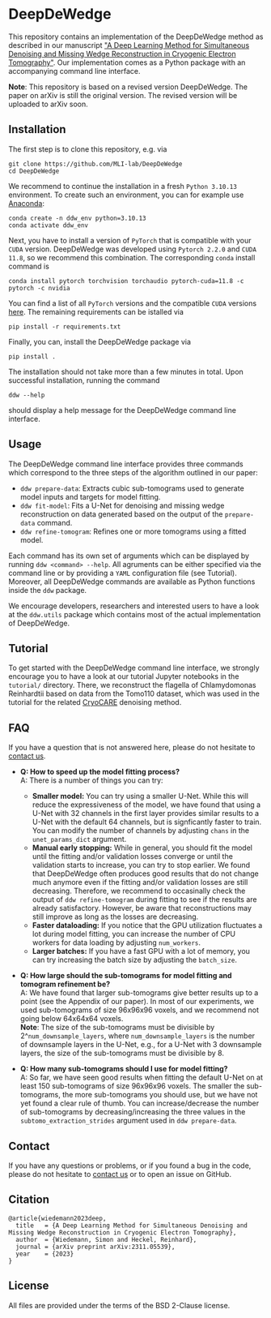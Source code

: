 # DeepDeWedge

This repository contains an implementation of the DeepDeWedge method as described in our manuscript ["A Deep Learning Method for Simultaneous Denoising and Missing Wedge Reconstruction in Cryogenic Electron Tomography"](https://arxiv.org/abs/2311.05539). Our implementation comes as a Python package with an accompanying command line interface.

**Note**: This repository is based on a revised version DeepDeWedge. The paper on arXiv is still the original version. The revised version will be uploaded to arXiv soon.

## Installation
The first step is to clone this repository, e.g. via
```
git clone https://github.com/MLI-lab/DeepDeWedge
cd DeepDeWedge
```
We recommend to continue the installation in a fresh `Python 3.10.13` environment. To create such an environment, you can for example use [Anaconda](https://www.anaconda.com/download):
```
conda create -n ddw_env python=3.10.13
conda activate ddw_env
```
Next, you have to install a version of `PyTorch` that is compatible with your `CUDA` version. DeepDeWedge was developed using `Pytorch 2.2.0` and `CUDA 11.8`, so we recommend this combination. The corresponding `conda` install command is
```
conda install pytorch torchvision torchaudio pytorch-cuda=11.8 -c pytorch -c nvidia
```
You can find a list of all `PyTorch` versions and the compatible `CUDA` versions [here](https://pytorch.org/get-started/previous-versions/). The remaining requirements can be istalled via
```
pip install -r requirements.txt
```
Finally, you can, install the DeepDeWedge package via
```
pip install .
``` 
The installation should not take more than a few minutes in total. Upon successful installation, running the command
```
ddw --help
```
should display a help message for the DeepDeWedge command line interface.

## Usage
The DeepDeWedge command line interface provides three commands which correspond to the three steps of the algorithm outlined in our paper:
- `ddw prepare-data`: Extracts cubic sub-tomograms used to generate model inputs and targets for model fitting.
- `ddw fit-model`: Fits a U-Net for denoising and missing wedge reconstruction on data generated based on the output of the `prepare-data` command.
- `ddw refine-tomogram`: Refines one or more tomograms using a fitted model.

Each command has its own set of arguments which can be displayed by running `ddw <command> --help`. All agruments can be either specified via the command line or by providing a `YAML` configuration file (see Tutorial). Moreover, all DeepDeWedge commands are available as Python functions inside the `ddw` package. 

We encourage developers, researchers and interested users to have a look at the `ddw.utils` package which contains most of the actual implementation of DeepDeWedge. 

## Tutorial
To get started with the DeepDeWedge command line interface, we strongly encourage you to have a look at our tutorial Jupyter notebooks in the `tutorial/` directory. There, we reconstruct the flagella of Chlamydomonas Reinhardtii based on data from the Tomo110 dataset, which was used in the tutorial for the related [CryoCARE](https://github.com/juglab/cryoCARE_T2T) denoising method.

## FAQ
If you have a question that is not answered here, please do not hesitate to [contact us](mailto:simonw.wiedemann@tum.de).

- **Q: How to speed up the model fitting process?**  
  A: There is a number of things you can try: 
    - **Smaller model:** You can try using a smaller U-Net. While this will reduce the expressiveness of the model, we have found that using a U-Net with 32 channels in the first layer provides similar results to a U-Net with the default 64 channels, but is signficantly faster to train. You can modify the number of channels by adjusting `chans` in the `unet_params_dict` argument.
    - **Manual early stopping:** While in general, you should fit the model until the fitting and/or validation losses converge or until the validation starts to increase, you can try to stop earlier. We found that DeepDeWedge often produces good results that do not change much anymore even if the fitting and/or validation losses are still decreasing. Therefore, we recommend to occasinally check the output of `ddw refine-tomogram` during fitting to see if the results are already satisfactory. However, be aware that reconstructions may still improve as long as the losses are decreasing.
    - **Faster dataloading:** If you notice that the GPU utilization fluctuates a lot during model fitting, you can increase the number of CPU workers for data loading by adjusting `num_workers`.
    - **Larger batches:** If you have a fast GPU with a lot of memory, you can try increasing the batch size by adjusting the `batch_size`.


- **Q: How large should the sub-tomograms for model fitting and tomogram refinement be?**\
  A: We have found that larger sub-tomograms give better results up to a point (see the Appendix of our paper).
  In most of our experiments, we used sub-tomograms of size 96x96x96 voxels, and we recommend not going below 64x64x64 voxels. \
  **Note**: The size of the sub-tomograms must be divisible by 2^`num_downsample_layers`, where `num_downsample_layers` is the number of downsample layers in the U-Net, e.g., for a U-Net with 3 downsample layers, the size of the sub-tomograms must be divisible by 8.

- **Q: How many sub-tomograms should I use for model fitting?**\
  A: So far, we have seen good results when fitting the default U-Net on at least 150 sub-tomograms of size 96x96x96 voxels. The smaller the sub-tomograms, the more sub-tomograms you should use, but we have not yet found a clear rule of thumb. You can increase/decrease the number of sub-tomograms by decreasing/increasing the three values in the `subtomo_extraction_strides` argument used in `ddw prepare-data`.
   

## Contact

If you have any questions or problems, or if you found a bug in the code, please do not hesitate to [contact us](mailto:simonw.wiedemann@tum.de) or to open an issue on GitHub.

## Citation

```
@article{wiedemann2023deep,
  title   = {A Deep Learning Method for Simultaneous Denoising and Missing Wedge Reconstruction in Cryogenic Electron Tomography},
  author  = {Wiedemann, Simon and Heckel, Reinhard},
  journal = {arXiv preprint arXiv:2311.05539},
  year    = {2023}
}
```

## License
All files are provided under the terms of the BSD 2-Clause license.